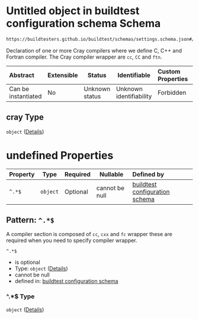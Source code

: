 # Untitled object in buildtest configuration schema Schema

```txt
https://buildtesters.github.io/buildtest/schemas/settings.schema.json#/properties/compilers/properties/compiler/properties/cray
```

Declaration of one or more Cray compilers where we define C, C++ and Fortran compiler. The Cray compiler wrapper are `cc`, `CC` and `ftn`.


| Abstract            | Extensible | Status         | Identifiable            | Custom Properties | Additional Properties | Access Restrictions | Defined In                                                                   |
| :------------------ | ---------- | -------------- | ----------------------- | :---------------- | --------------------- | ------------------- | ---------------------------------------------------------------------------- |
| Can be instantiated | No         | Unknown status | Unknown identifiability | Forbidden         | Allowed               | none                | [settings.schema.json\*](../out/settings.schema.json "open original schema") |

## cray Type

`object` ([Details](settings-properties-compilers-properties-compiler-properties-cray.md))

# undefined Properties

| Property | Type     | Required | Nullable       | Defined by                                                                                                                                                                                                                                |
| :------- | -------- | -------- | -------------- | :---------------------------------------------------------------------------------------------------------------------------------------------------------------------------------------------------------------------------------------- |
| `^.*$`   | `object` | Optional | cannot be null | [buildtest configuration schema](settings-definitions-compiler_section.md "https&#x3A;//buildtesters.github.io/buildtest/schemas/settings.schema.json#/properties/compilers/properties/compiler/properties/cray/patternProperties/^.\*$") |

## Pattern: `^.*$`

A compiler section is composed of `cc`, `cxx` and `fc` wrapper these are required when you need to specify compiler wrapper.


`^.*$`

-   is optional
-   Type: `object` ([Details](settings-definitions-compiler_section.md))
-   cannot be null
-   defined in: [buildtest configuration schema](settings-definitions-compiler_section.md "https&#x3A;//buildtesters.github.io/buildtest/schemas/settings.schema.json#/properties/compilers/properties/compiler/properties/cray/patternProperties/^.\*$")

### ^.\*$ Type

`object` ([Details](settings-definitions-compiler_section.md))
